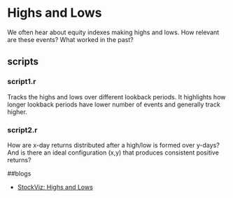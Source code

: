 # Highs and Lows
We often hear about equity indexes making highs and lows. How relevant are these events? What worked in the past?

## scripts
### script1.r 
Tracks the highs and lows over different lookback periods. It highlights how longer lookback periods have lower number of events and generally track higher.

### script2.r
How are x-day returns distributed after a high/low is formed over y-days? And is there an ideal configuration (x,y) that produces consistent positive returns?

##blogs
* [StockViz: Highs and Lows](https://stockviz.biz/index.php/2018/09/27/highs-and-lows/)